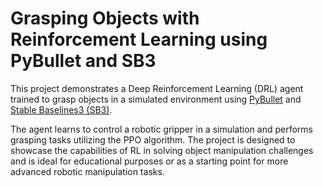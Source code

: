 # Grasping Objects with Reinforcement Learning using PyBullet and SB3

This project demonstrates a Deep Reinforcement Learning (DRL) agent trained to grasp objects in a simulated environment using [PyBullet](https://pybullet.org/) and [Stable Baselines3 (SB3)](https://stable-baselines3.readthedocs.io/).

The agent learns to control a robotic gripper in a simulation and performs grasping tasks utilizing the PPO algorithm. 
The project is designed to showcase the capabilities of RL in solving object manipulation challenges and is ideal for educational purposes or as a starting point for more advanced robotic manipulation tasks.
